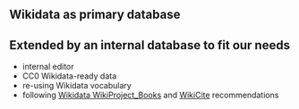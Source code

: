 ## Wikidata as primary database
## Extended by an internal database to fit our needs
* internal editor
* CC0 Wikidata-ready data
* re-using Wikidata vocabulary
* following [Wikidata WikiProject_Books](https://www.wikidata.org/wiki/Wikidata:WikiProject_Books) and [WikiCite](https://www.wikidata.org/wiki/Wikidata:WikiCite/Roadmap) recommendations

